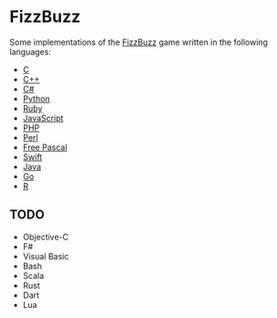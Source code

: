 FizzBuzz
========

Some implementations of the [FizzBuzz](https://en.wikipedia.org/wiki/Fizz_buzz) game written in the following languages:

* [C](https://en.wikipedia.org/wiki/C_(programming_language))
* [C++](https://en.wikipedia.org/wiki/C%2B%2B)
* [C#](https://en.wikipedia.org/wiki/C_Sharp_(programming_language))
* [Python](https://www.python.org/)
* [Ruby](https://www.ruby-lang.org/en/)
* [JavaScript](https://en.wikipedia.org/wiki/JavaScript)
* [PHP](http://php.net/)
* [Perl](https://www.perl.org/)
* [Free Pascal](http://www.freepascal.org/)
* [Swift](https://developer.apple.com/swift/)
* [Java](https://www.java.com/en/)
* [Go](https://golang.org/)
* [R](https://www.r-project.org/)

## TODO
* Objective-C
* F#
* Visual Basic
* Bash
* Scala
* Rust
* Dart
* Lua
